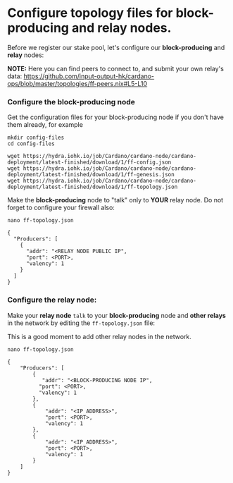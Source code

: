 # Configure topology files for block-producing and relay nodes.

Before we register our stake pool, let's configure our __block-producing__ and __relay__ nodes:

__NOTE:__ Here you can find peers to connect to, and submit your own relay's data:  https://github.com/input-output-hk/cardano-ops/blob/master/topologies/ff-peers.nix#L5-L10

### Configure the block-producing node

Get the configuration files for your block-producing node if you don't have them already, for example

    mkdir config-files
    cd config-files     

    wget https://hydra.iohk.io/job/Cardano/cardano-node/cardano-deployment/latest-finished/download/1/ff-config.json
    wget https://hydra.iohk.io/job/Cardano/cardano-node/cardano-deployment/latest-finished/download/1/ff-genesis.json
    wget https://hydra.iohk.io/job/Cardano/cardano-node/cardano-deployment/latest-finished/download/1/ff-topology.json

Make the __block-producing__ node to "talk" only to __YOUR__ relay node. Do not forget to configure your firewall also:

    nano ff-topology.json

  	{
  	  "Producers": [
  	    {
  	      "addr": "<RELAY NODE PUBLIC IP",
  	      "port": <PORT>,
  	      "valency": 1
  	    }
  	  ]
  	}

### Configure the relay node:

Make your __relay node__ `talk` to your __block-producing__ node and __other relays__ in the network by editing the `ff-topology.json` file:

This is a good moment to add other relay nodes in the network.  

    nano ff-topology.json

  	{
  		"Producers": [
  			{
  			   "addr": "<BLOCK-PRODUCING NODE IP",
  		      "port": <PORT>,
  		      "valency": 1
  			},
  			{
  				"addr": "<IP ADDRESS>",
  				"port": <PORT>,
  				"valency": 1
  			},
  			{
  				"addr": "<IP ADDRESS>",
  				"port": <PORT>,
  				"valency": 1
  			}
  		]
  	}
